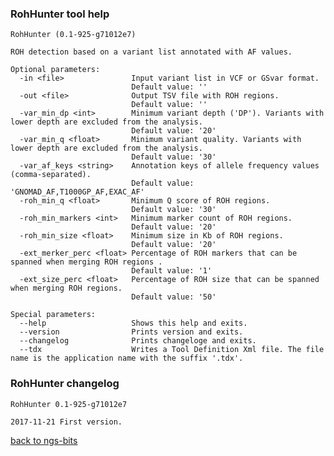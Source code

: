 ### RohHunter tool help
	RohHunter (0.1-925-g71012e7)
	
	ROH detection based on a variant list annotated with AF values.
	
	Optional parameters:
	  -in <file>               Input variant list in VCF or GSvar format.
	                           Default value: ''
	  -out <file>              Output TSV file with ROH regions.
	                           Default value: ''
	  -var_min_dp <int>        Minimum variant depth ('DP'). Variants with lower depth are excluded from the analysis.
	                           Default value: '20'
	  -var_min_q <float>       Minimum variant quality. Variants with lower depth are excluded from the analysis.
	                           Default value: '30'
	  -var_af_keys <string>    Annotation keys of allele frequency values (comma-separated).
	                           Default value: 'GNOMAD_AF,T1000GP_AF,EXAC_AF'
	  -roh_min_q <float>       Minimum Q score of ROH regions.
	                           Default value: '30'
	  -roh_min_markers <int>   Minimum marker count of ROH regions.
	                           Default value: '20'
	  -roh_min_size <float>    Minimum size in Kb of ROH regions.
	                           Default value: '20'
	  -ext_merker_perc <float> Percentage of ROH markers that can be spanned when merging ROH regions .
	                           Default value: '1'
	  -ext_size_perc <float>   Percentage of ROH size that can be spanned when merging ROH regions.
	                           Default value: '50'
	
	Special parameters:
	  --help                   Shows this help and exits.
	  --version                Prints version and exits.
	  --changelog              Prints changeloge and exits.
	  --tdx                    Writes a Tool Definition Xml file. The file name is the application name with the suffix '.tdx'.
	
### RohHunter changelog
	RohHunter 0.1-925-g71012e7
	
	2017-11-21 First version.
[back to ngs-bits](https://github.com/imgag/ngs-bits)